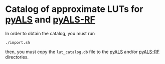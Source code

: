 # Catalog of approximate LUTs for [pyALS](https://github.com/SalvatoreBarone/pyALS) and [pyALS-RF](https://github.com/SalvatoreBarone/pyALS-RF)

In order to obtain the catalog, you must run 
```
./import.sh
```
then, you must copy the ```lut_catalog.db``` file to the [pyALS](https://github.com/SalvatoreBarone/pyALS) and/or [pyALS-RF](https://github.com/SalvatoreBarone/pyALS-RF) directories.

